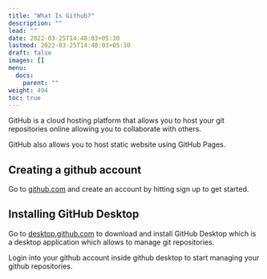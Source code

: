 ```yaml
---
title: "What Is Github?"
description: ""
lead: ""
date: 2022-03-25T14:48:03+05:30
lastmod: 2022-03-25T14:48:03+05:30
draft: false
images: []
menu:
  docs:
    parent: ""
weight: 494
toc: true
---
```


GitHub is a cloud hosting platform that allows you to host your git repositories online allowing you to collaborate with others.

GitHub also allows you to host static website using GitHub Pages.

## Creating a github account

Go to [github.com](https://github.com/) and create an account by hitting sign up to get started.

## Installing GitHub Desktop

Go to [desktop.github.com](https://desktop.github.com/) to download and install GitHub Desktop which is a desktop application which allows to manage git repositories.

Login into your github account inside github desktop to start managing your github repositories.
